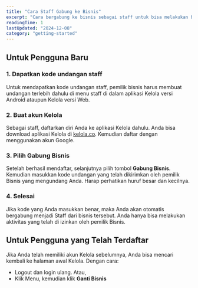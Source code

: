 ```yaml
---
title: "Cara Staff Gabung ke Bisnis"
excerpt: "Cara bergabung ke bisnis sebagai staff untuk bisa melakukan berbagai macam kolaborasi."
readingTime: 1
lastUpdated: "2024-12-08"
category: "getting-started"
---
```


## Untuk Pengguna Baru

### 1. Dapatkan kode undangan staff
Untuk mendapatkan kode undangan staff, pemilik bisnis harus membuat undangan terlebih dahulu di menu staff di dalam aplikasi Kelola versi Android ataupun Kelola versi Web.

### 2. Buat akun Kelola 
Sebagai staff, daftarkan diri Anda ke aplikasi Kelola dahulu. Anda bisa download aplikasi Kelola di [kelola.co](https://kelola.co). Kemudian daftar dengan menggunakan akun Google.

### 3. Pilih Gabung Bisnis
Setelah berhasil mendaftar, selanjutnya pilih tombol **Gabung Bisnis**. Kemudian masukkan kode undangan yang telah dikirimkan oleh pemilik Bisnis yang mengundang Anda. Harap perhatikan huruf besar dan kecilnya.

### 4. Selesai
Jika kode yang Anda masukkan benar, maka Anda akan otomatis bergabung menjadi Staff dari bisnis tersebut. Anda hanya bisa melakukan aktivitas yang telah di izinkan oleh pemilik Bisnis.

## Untuk Pengguna yang Telah Terdaftar

Jika Anda telah memiliki akun Kelola sebelumnya, Anda bisa mencari kembali ke halaman awal Kelola. Dengan cara:

- Logout dan login ulang. Atau,
- Klik Menu, kemudian klik **Ganti Bisnis**